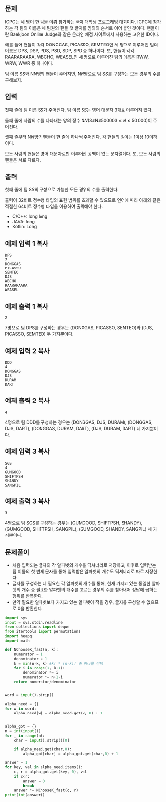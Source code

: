 ## 문제

ICPC는 세 명이 한 팀을 이뤄 참가하는 국제 대학생 프로그래밍 대회이다. ICPC에 참가하는 각 팀의 이름은 세 팀원의 핸들 첫 글자를 임의의 순서로 이어 붙인 것이다. 핸들이란 Baekjoon Online Judge와 같은 온라인 채점 사이트에서 사용하는 고유한 ID이다.

예를 들어 핸들이 각각 DONGGAS, PICASSO, SEMTEO인 세 명으로 이루어진 팀의 이름은 DPS, DSP, PDS, PSD, SDP, SPD 중 하나이다. 또, 핸들이 각각 RAARARAARA, WBCHO, WEASEL인 세 명으로 이루어진 팀의 이름은 RWW, WRW, WWR 중 하나이다.

팀 이름 S$S$와 N$N$명의 핸들이 주어지면, N$N$명으로 팀 S$S$를 구성하는 모든 경우의 수를 구해보자.

## 입력

첫째 줄에 팀 이름 S$S$가 주어진다. 팀 이름 S$S$는 영어 대문자 3개로 이루어져 있다.

둘째 줄에 사람의 수를 나타내는 양의 정수 N$N$(3≤N≤50000$3 \le N \le 50\,000$)이 주어진다.

셋째 줄부터 N$N$명의 핸들이 한 줄에 하나씩 주어진다. 각 핸들의 길이는 1이상 10이하이다.

모든 사람의 핸들은 영어 대문자로만 이루어진 공백이 없는 문자열이다. 또, 모든 사람의 핸들은 서로 다르다.

## 출력

첫째 줄에 팀 S$S$의 구성으로 가능한 모든 경우의 수를 출력한다.

출력이 32비트 정수형 타입의 표현 범위를 초과할 수 있으므로 언어에 따라 아래와 같은 적절한 64비트 정수형 타입을 이용하여 출력해야 한다.

- C/C++: long long
- JAVA: long
- Kotlin: Long

## 예제 입력 1 복사

```
DPS
7
DONGGAS
PICASSO
SEMTEO
DJS
WBCHO
RAARARAARA
WEASEL
```

## 예제 출력 1 복사

```
2
```

7명으로 팀 DPS를 구성하는 경우는 (DONGGAS, PICASSO, SEMTEO)와 (DJS, PICASSO, SEMTEO) 두 가지뿐이다.

## 예제 입력 2 복사

```
DDD
4
DONGGAS
DJS
DURAM
DART
```

## 예제 출력 2 복사

```
4
```

4명으로 팀 DDD를 구성하는 경우는 (DONGGAS, DJS, DURAM), (DONGGAS, DJS, DART), (DONGGAS, DURAM, DART), (DJS, DURAM, DART) 네 가지뿐이다.

## 예제 입력 3 복사

```
SGS
4
GUMGOOD
SHIFTPSH
SHANDY
SANGPIL
```

## 예제 출력 3 복사

```
3
```

4명으로 팀 SGS를 구성하는 경우는 (GUMGOOD, SHIFTPSH, SHANDY), (GUMGOOD, SHIFTPSH, SANGPIL), (GUMGOOD, SHANDY, SANGPIL) 세 가지뿐이다.




## 문제풀이

- 처음 입력되는 글자의 각 알파벳의 개수를 딕셔너리로 저장하고, 이후로 입력받는 팀 이름의 첫 번째 문자를 통해 입력받은 알파벳의 개수도 딕셔너리로 따로 저장한다.
- 글자를 구성하는 데 필요한 각 알파벳의 개수를 통해, 현재 가지고 있는 동일한 알파벳의 개수 중 필요한 알파벳의 개수를 고르는 경우의 수를 찾아내어 정답에 곱하는 행위를 반복한다.
- 만약 필요한 알파벳보다 가지고 있는 알파벳이 적을 경우, 글자를 구성할 수 없으므로 0을 반환한다.

```python
import sys
input = sys.stdin.readline
from collections import deque
from itertools import permutations
import heapq
import math

def NChooseK_fast(n, k):
    numerator = 1
    denominator = 1
    k = min(n-k, k) #k! * (n-k)! 중 하나를 선택
    for i in range(1, k+1):
        denominator *= i
        numerator *= n+1-i
    return numerator/denominator


word = input().strip()

alpha_need = {}
for w in word:
    alpha_need[w] = alpha_need.get(w, 0) + 1


alpha_got = {}
n = int(input())
for _ in range(n):
    char = input().strip()[0]

    if alpha_need.get(char,0):
        alpha_got[char] = alpha_got.get(char,0) + 1

answer = 1
for key, val in alpha_need.items():
    c, r = alpha_got.get(key, 0), val
    if c<r:
        answer = 0
        break
    answer *= NChooseK_fast(c, r)
print(int(answer))
